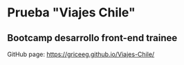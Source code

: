 # Prueba "Viajes Chile"
## Bootcamp desarrollo front-end trainee

GitHub page: https://griceeg.github.io/Viajes-Chile/
